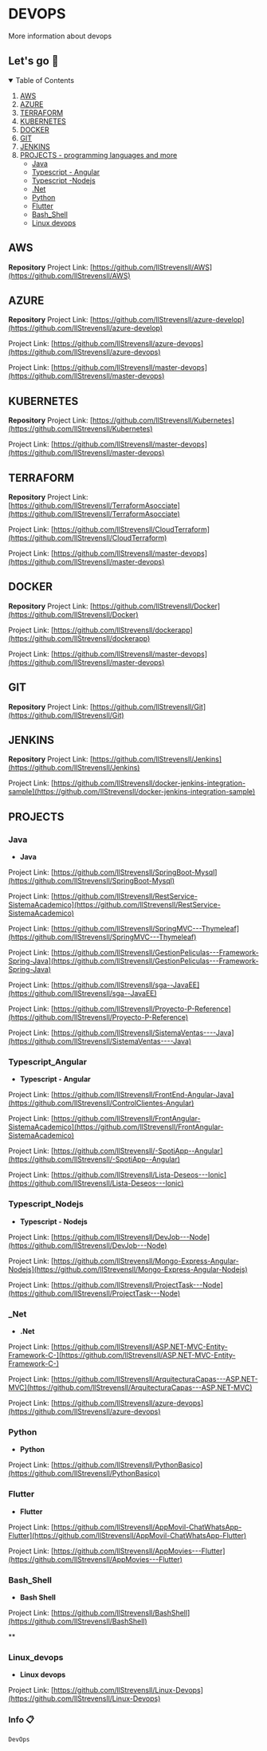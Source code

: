 # DEVOPS

More information about devops

## Let's go 🚀

<!-- TABLE OF CONTENTS -->
<details open="open">
  <summary>Table of Contents</summary>
  <ol>
    <li><a href="#aws">AWS</a></li>
    <li><a href="#azure">AZURE</a></li>
    <li><a href="#terraform">TERRAFORM</a></li>
    <li><a href="#kubernetes">KUBERNETES</a></li>
    <li><a href="#docker">DOCKER</a></li>
    <li><a href="#git">GIT</a></li>
    <li><a href="#jenkins">JENKINS</a></li>
    <li>
        <a href="#projects">PROJECTS - programming languages and more</a>
        <ul>
            <li><a href="#java">Java</a></li>
            <li><a href="#Typescript_Angular">Typescript - Angular</a></li>
            <li><a href="#Typescript_Nodejs">Typescript -Nodejs</a></li>
            <li><a href="#_Net">.Net</a></li>
            <li><a href="#Python">Python</a></li>
            <li><a href="#Flutter">Flutter</a></li>
            <li><a href="#Bash_Shell">Bash_Shell</a></li>
            <!--<li><a href="#Groovy">Groovy</a></li>-->
            <li><a href="#Linux_devops">Linux devops</a></li>
         </ul>
    </li>
  </ol>
</details>


<!-- CONTACT -->
## AWS

**Repository**
Project Link: [https://github.com/llStrevensll/AWS](https://github.com/llStrevensll/AWS)

## AZURE

**Repository**
Project Link: [https://github.com/llStrevensll/azure-develop](https://github.com/llStrevensll/azure-develop)

Project Link: [https://github.com/llStrevensll/azure-devops](https://github.com/llStrevensll/azure-devops)

Project Link: [https://github.com/llStrevensll/master-devops](https://github.com/llStrevensll/master-devops)


## KUBERNETES

**Repository**
Project Link: [https://github.com/llStrevensll/Kubernetes](https://github.com/llStrevensll/Kubernetes)

Project Link: [https://github.com/llStrevensll/master-devops](https://github.com/llStrevensll/master-devops)

## TERRAFORM

**Repository**
Project Link: [https://github.com/llStrevensll/TerraformAsocciate](https://github.com/llStrevensll/TerraformAsocciate)

Project Link: [https://github.com/llStrevensll/CloudTerraform](https://github.com/llStrevensll/CloudTerraform)

Project Link: [https://github.com/llStrevensll/master-devops](https://github.com/llStrevensll/master-devops)

## DOCKER

**Repository**
Project Link: [https://github.com/llStrevensll/Docker](https://github.com/llStrevensll/Docker)

Project Link: [https://github.com/llStrevensll/dockerapp](https://github.com/llStrevensll/dockerapp)

Project Link: [https://github.com/llStrevensll/master-devops](https://github.com/llStrevensll/master-devops)


## GIT

**Repository**
Project Link: [https://github.com/llStrevensll/Git](https://github.com/llStrevensll/Git)


## JENKINS
**Repository**
Project Link: [https://github.com/llStrevensll/Jenkins](https://github.com/llStrevensll/Jenkins)

Project Link: [https://github.com/llStrevensll/docker-jenkins-integration-sample](https://github.com/llStrevensll/docker-jenkins-integration-sample)


## PROJECTS

### Java
* **Java**

Project Link: [https://github.com/llStrevensll/SpringBoot-Mysql](https://github.com/llStrevensll/SpringBoot-Mysql)

Project Link: [https://github.com/llStrevensll/RestService-SistemaAcademico](https://github.com/llStrevensll/RestService-SistemaAcademico)

Project Link: [https://github.com/llStrevensll/SpringMVC---Thymeleaf](https://github.com/llStrevensll/SpringMVC---Thymeleaf)

Project Link: [https://github.com/llStrevensll/GestionPeliculas---Framework-Spring-Java](https://github.com/llStrevensll/GestionPeliculas---Framework-Spring-Java)

Project Link: [https://github.com/llStrevensll/sga--JavaEE](https://github.com/llStrevensll/sga--JavaEE)


Project Link: [https://github.com/llStrevensll/Proyecto-P-Reference](https://github.com/llStrevensll/Proyecto-P-Reference)

Project Link: [https://github.com/llStrevensll/SistemaVentas----Java](https://github.com/llStrevensll/SistemaVentas----Java)

### Typescript_Angular
* **Typescript - Angular**

Project Link: [https://github.com/llStrevensll/FrontEnd-Angular-Java](https://github.com/llStrevensll/ControlClientes-Angular)

Project Link: [https://github.com/llStrevensll/FrontAngular-SistemaAcademico](https://github.com/llStrevensll/FrontAngular-SistemaAcademico)

Project Link: [https://github.com/llStrevensll/-SpotiApp--Angular](https://github.com/llStrevensll/-SpotiApp--Angular)

Project Link: [https://github.com/llStrevensll/Lista-Deseos---Ionic](https://github.com/llStrevensll/Lista-Deseos---Ionic)

### Typescript_Nodejs
* **Typescript - Nodejs**

Project Link: [https://github.com/llStrevensll/DevJob---Node](https://github.com/llStrevensll/DevJob---Node)

Project Link: [https://github.com/llStrevensll/Mongo-Express-Angular-Nodejs](https://github.com/llStrevensll/Mongo-Express-Angular-Nodejs)

Project Link: [https://github.com/llStrevensll/ProjectTask---Node](https://github.com/llStrevensll/ProjectTask---Node)

### _Net
* **.Net**

Project Link: [https://github.com/llStrevensll/ASP.NET-MVC-Entity-Framework-C-](https://github.com/llStrevensll/ASP.NET-MVC-Entity-Framework-C-)

Project Link: [https://github.com/llStrevensll/ArquitecturaCapas---ASP.NET-MVC](https://github.com/llStrevensll/ArquitecturaCapas---ASP.NET-MVC)

Project Link: [https://github.com/llStrevensll/azure-devops](https://github.com/llStrevensll/azure-devops)

### Python
* **Python**

Project Link: [https://github.com/llStrevensll/PythonBasico](https://github.com/llStrevensll/PythonBasico)


### Flutter
* **Flutter**

Project Link: [https://github.com/llStrevensll/AppMovil-ChatWhatsApp-Flutter](https://github.com/llStrevensll/AppMovil-ChatWhatsApp-Flutter)

Project Link: [https://github.com/llStrevensll/AppMovies---Flutter](https://github.com/llStrevensll/AppMovies---Flutter)


### Bash_Shell
* **Bash Shell**

Project Link: [https://github.com/llStrevensll/BashShell](https://github.com/llStrevensll/BashShell)


**

### Linux_devops
* **Linux devops**


Project Link: [https://github.com/llStrevensll/Linux-Devops](https://github.com/llStrevensll/Linux-Devops)



### Info 📋

```
DevOps
```
